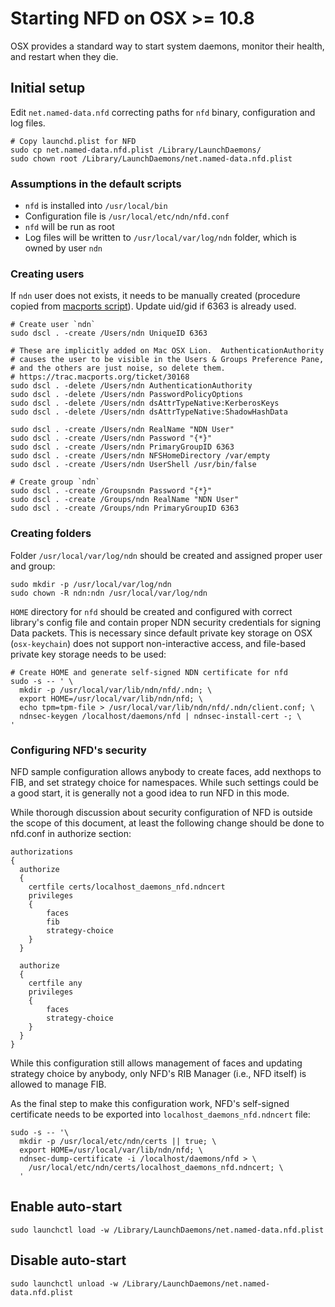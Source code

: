 Starting NFD on OSX >= 10.8
===========================

OSX provides a standard way to start system daemons, monitor their health, and restart
when they die.

Initial setup
-------------

Edit `net.named-data.nfd` correcting paths for `nfd` binary, configuration and log files.

    # Copy launchd.plist for NFD
    sudo cp net.named-data.nfd.plist /Library/LaunchDaemons/
    sudo chown root /Library/LaunchDaemons/net.named-data.nfd.plist

### Assumptions in the default scripts

* `nfd` is installed into `/usr/local/bin`
* Configuration file is `/usr/local/etc/ndn/nfd.conf`
* `nfd` will be run as root
* Log files will be written to `/usr/local/var/log/ndn` folder, which is owned by user `ndn`

### Creating users

If `ndn` user does not exists, it needs to be manually created (procedure copied from
[macports script](https://trac.macports.org/browser/trunk/base/src/port1.0/portutil.tcl)).
Update uid/gid if 6363 is already used.

    # Create user `ndn`
    sudo dscl . -create /Users/ndn UniqueID 6363

    # These are implicitly added on Mac OSX Lion.  AuthenticationAuthority
    # causes the user to be visible in the Users & Groups Preference Pane,
    # and the others are just noise, so delete them.
    # https://trac.macports.org/ticket/30168
    sudo dscl . -delete /Users/ndn AuthenticationAuthority
    sudo dscl . -delete /Users/ndn PasswordPolicyOptions
    sudo dscl . -delete /Users/ndn dsAttrTypeNative:KerberosKeys
    sudo dscl . -delete /Users/ndn dsAttrTypeNative:ShadowHashData

    sudo dscl . -create /Users/ndn RealName "NDN User"
    sudo dscl . -create /Users/ndn Password "{*}"
    sudo dscl . -create /Users/ndn PrimaryGroupID 6363
    sudo dscl . -create /Users/ndn NFSHomeDirectory /var/empty
    sudo dscl . -create /Users/ndn UserShell /usr/bin/false

    # Create group `ndn`
    sudo dscl . -create /Groupsndn Password "{*}"
    sudo dscl . -create /Groups/ndn RealName "NDN User"
    sudo dscl . -create /Groups/ndn PrimaryGroupID 6363

### Creating folders

Folder `/usr/local/var/log/ndn` should be created and assigned proper user and group:

    sudo mkdir -p /usr/local/var/log/ndn
    sudo chown -R ndn:ndn /usr/local/var/log/ndn

`HOME` directory for `nfd` should be created and configured with correct library's config file
and contain proper NDN security credentials for signing Data packets.  This is necessary since
default private key storage on OSX (`osx-keychain`) does not support non-interactive access,
and file-based private key storage needs to be used:

    # Create HOME and generate self-signed NDN certificate for nfd
    sudo -s -- ' \
      mkdir -p /usr/local/var/lib/ndn/nfd/.ndn; \
      export HOME=/usr/local/var/lib/ndn/nfd; \
      echo tpm=tpm-file > /usr/local/var/lib/ndn/nfd/.ndn/client.conf; \
      ndnsec-keygen /localhost/daemons/nfd | ndnsec-install-cert -; \
    '

### Configuring NFD's security

NFD sample configuration allows anybody to create faces, add nexthops to FIB, and set strategy
choice for namespaces.  While such settings could be a good start, it is generally not a good
idea to run NFD in this mode.

While thorough discussion about security configuration of NFD is outside the scope of this
document, at least the following change should be done to nfd.conf in authorize section:

    authorizations
    {
      authorize
      {
        certfile certs/localhost_daemons_nfd.ndncert
        privileges
        {
            faces
            fib
            strategy-choice
        }
      }

      authorize
      {
        certfile any
        privileges
        {
            faces
            strategy-choice
        }
      }
    }

While this configuration still allows management of faces and updating strategy choice by
anybody, only NFD's RIB Manager (i.e., NFD itself) is allowed to manage FIB.

As the final step to make this configuration work, NFD's self-signed certificate needs to
be exported into `localhost_daemons_nfd.ndncert` file:

    sudo -s -- '\
      mkdir -p /usr/local/etc/ndn/certs || true; \
      export HOME=/usr/local/var/lib/ndn/nfd; \
      ndnsec-dump-certificate -i /localhost/daemons/nfd > \
        /usr/local/etc/ndn/certs/localhost_daemons_nfd.ndncert; \
      '


Enable auto-start
-----------------

    sudo launchctl load -w /Library/LaunchDaemons/net.named-data.nfd.plist

Disable auto-start
------------------

    sudo launchctl unload -w /Library/LaunchDaemons/net.named-data.nfd.plist
